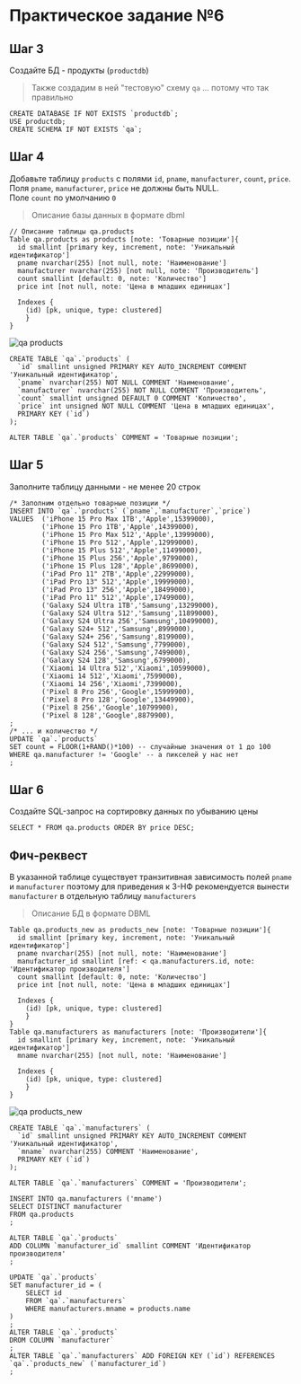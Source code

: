 # Практическое задание №6
## Шаг 3
Создайте БД - продукты (`productdb`)
> Также создадим в ней "тестовую" схему `qa` ... потому что так правильно

``` MySQL
CREATE DATABASE IF NOT EXISTS `productdb`;
USE productdb;
CREATE SCHEMA IF NOT EXISTS `qa`;
```
## Шаг 4
Добавьте таблицу `products` с полями `id`, `pname`, `manufacturer`, `count`, `price`.
<br>Поля `pname`, `manufacturer`, `price` не должны быть NULL.
<br>Поле `count` по умолчанию `0`

> Описание базы данных в формате dbml
```
// Описание таблицы qa.products
Table qa.products as products [note: 'Товарные позиции']{
  id smallint [primary key, increment, note: 'Уникальный идентификатор']
  pname nvarchar(255) [not null, note: 'Наименование']  
  manufacturer nvarchar(255) [not null, note: 'Производитель']  
  count smallint [default: 0, note: 'Количество']
  price int [not null, note: 'Цена в младших единицах']
  
  Indexes {
    (id) [pk, unique, type: clustered]
    }
}
```
![qa products](https://github.com/vnukov-vv/QA_Course/assets/101928718/fb47c5dc-9f23-4943-a479-04d509efe8aa)

``` MySQL
CREATE TABLE `qa`.`products` (
  `id` smallint unsigned PRIMARY KEY AUTO_INCREMENT COMMENT 'Уникальный идентификатор',
  `pname` nvarchar(255) NOT NULL COMMENT 'Наименование',
  `manufacturer` nvarchar(255) NOT NULL COMMENT 'Производитель',
  `count` smallint unsigned DEFAULT 0 COMMENT 'Количество',
  `price` int unsigned NOT NULL COMMENT 'Цена в младших единицах',
  PRIMARY KEY (`id`)
);

ALTER TABLE `qa`.`products` COMMENT = 'Товарные позиции';
```
## Шаг 5
Заполните таблицу данными - не менее 20 строк
``` MySQL
/* Заполним отдельно товарные позиции */
INSERT INTO `qa`.`products` (`pname`,`manufacturer`,`price`)
VALUES	('iPhone 15 Pro Max 1TB','Apple',15399000),
		('iPhone 15 Pro 1TB','Apple',14399000),
		('iPhone 15 Pro Max 512','Apple',13999000),
		('iPhone 15 Pro 512','Apple',12999000),
		('iPhone 15 Plus 512','Apple',11499000),
		('iPhone 15 Plus 256','Apple',9799000),
		('iPhone 15 Plus 128','Apple',8699000),
		('iPad Pro 11" 2TB','Apple',22999000),
		('iPad Pro 13" 512','Apple',19999000),
		('iPad Pro 13" 256','Apple',18499000),
		('iPad Pro 11" 512','Apple',17499000),
		('Galaxy S24 Ultra 1TB','Samsung',13299000),
		('Galaxy S24 Ultra 512','Samsung',11899000),
		('Galaxy S24 Ultra 256','Samsung',10499000),
		('Galaxy S24+ 512','Samsung',8999000),
		('Galaxy S24+ 256','Samsung',8199000),
		('Galaxy S24 512','Samsung',7799000),
		('Galaxy S24 256','Samsung',7499000),
		('Galaxy S24 128','Samsung',6799000),
		('Xiaomi 14 Ultra 512','Xiaomi',10599000),
		('Xiaomi 14 512','Xiaomi',7599000),
		('Xiaomi 14 256','Xiaomi',7399000),
		('Pixel 8 Pro 256','Google',15999900),
		('Pixel 8 Pro 128','Google',13449900),
		('Pixel 8 256','Google',10799900),
		('Pixel 8 128','Google',8879900),
;
/* ... и количество */
UPDATE `qa`.`products`
SET count = FLOOR(1+RAND()*100) -- случайные значения от 1 до 100
WHERE qa.manufacturer != 'Google' -- а пикселей у нас нет 
;
```
## Шаг 6
Создайте SQL-запрос на сортировку данных по убыванию цены
``` MySQL
SELECT * FROM qa.products ORDER BY price DESC;
```
## Фич-реквест
В указанной таблице существует транзитивная зависимость полей `pname` и `manufacturer` поэтому для приведения к 3-НФ рекомендуется вынести `manufacturer` в отдельную таблицу `manufacturers`

> Описание БД в формате DBML
```
Table qa.products_new as products_new [note: 'Товарные позиции']{
  id smallint [primary key, increment, note: 'Уникальный идентификатор']
  pname nvarchar(255) [not null, note: 'Наименование']  
  manufacturer_id smallint [ref: < qa.manufacturers.id, note: 'Идентификатор производителя']
  count smallint [default: 0, note: 'Количество']
  price int [not null, note: 'Цена в младших единицах']
  
  Indexes {
    (id) [pk, unique, type: clustered]
    }
}
Table qa.manufacturers as manufacturers [note: 'Производители']{
  id smallint [primary key, increment, note: 'Уникальный идентификатор']
  mname nvarchar(255) [not null, note: 'Наименование']  
  
  Indexes {
    (id) [pk, unique, type: clustered]
    }
}
```
![qa products_new](https://github.com/vnukov-vv/QA_Course/assets/101928718/24cbbdbb-2402-4e18-b85a-1df8722a0eed)

``` MySQL
CREATE TABLE `qa`.`manufacturers` (
  `id` smallint unsigned PRIMARY KEY AUTO_INCREMENT COMMENT 'Уникальный идентификатор',
  `mname` nvarchar(255) COMMENT 'Наименование',
  PRIMARY KEY (`id`)
);

ALTER TABLE `qa`.`manufacturers` COMMENT = 'Производители';

INSERT INTO qa.manufacturers ('mname')
SELECT DISTINCT manufacturer
FROM qa.products
;

ALTER TABLE `qa`.`products`
ADD COLUMN `manufacturer_id` smallint COMMENT 'Идентификатор производителя'
;

UPDATE `qa`.`products`
SET manufacturer_id = (
	SELECT id
	FROM `qa`.`manufacturers`
	WHERE manufacturers.mname = products.name
)
;
ALTER TABLE `qa`.`products`
DROM COLUMN `manufacturer`
;
ALTER TABLE `qa`.`manufacturers` ADD FOREIGN KEY (`id`) REFERENCES `qa`.`products_new` (`manufacturer_id`)
;
```
